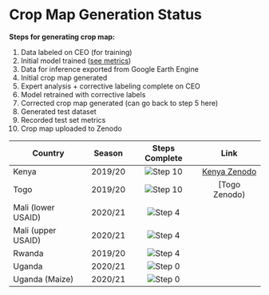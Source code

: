 # Crop Map Generation Status

**Steps for generating crop map:**
1. Data labeled on CEO (for training)
2. Initial model trained ([see metrics](data/model_metrics.json))
3. Data for inference exported from Google Earth Engine
4. Initial crop map generated
5. Expert analysis + corrective labeling complete on CEO
6. Model retrained with corrective labels
7. Corrected crop map generated (can go back to step 5 here)
8. Generated test dataset
9. Recorded test set metrics
10. Crop map uploaded to Zenodo

[Step 0]: https://progress-bar.dev/0/?scale=10&suffix=/10&width=400
[Step 1]: https://progress-bar.dev/1/?scale=10&suffix=/10&width=400
[Step 2]: https://progress-bar.dev/2/?scale=10&suffix=/10&width=400
[Step 3]: https://progress-bar.dev/3/?scale=10&suffix=/10&width=400
[Step 4]: https://progress-bar.dev/4/?scale=10&suffix=/10&width=400
[Step 5]: https://progress-bar.dev/5/?scale=10&suffix=/10&width=400
[Step 6]: https://progress-bar.dev/6/?scale=10&suffix=/10&width=400
[Step 7]: https://progress-bar.dev/7/?scale=10&suffix=/10&width=400
[Step 8]: https://progress-bar.dev/8/?scale=10&suffix=/10&width=400
[Step 9]: https://progress-bar.dev/9/?scale=10&suffix=/10&width=400
[Step 10]: https://progress-bar.dev/10/?scale=10&suffix=/10&width=400

[Kenya Zenodo]: https://zenodo.org/record/4271144#.YK07oJNKhTZ
[Togo Zenodo]: https://zenodo.org/record/3836629#.YK08FJNKhTY

|Country            |Season         |Steps Complete |Link   |
|---                |:---:          |:---:          |:---:  |
|Kenya              |2019/20        |![Step 10]     |[Kenya Zenodo]   |
|Togo               |2019/20        |![Step 10]     |[Togo Zenodo)   |
|Mali (lower USAID) |2020/21        |![Step 4]      |       |
|Mali (upper USAID) |2020/21        |![Step 4]      |       |
|Rwanda             |2019/20        |![Step 4]      |       |
|Uganda             |2020/21        |![Step 0]      |       |
|Uganda (Maize)     |2020/21        |![Step 0]      |       |
